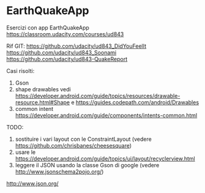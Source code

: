 # EarthQuakeApp
Esercizi con app EarthQuakeApp
https://classroom.udacity.com/courses/ud843

Rif GIT:
https://github.com/udacity/ud843_DidYouFeelIt
https://github.com/udacity/ud843_Soonami
https://github.com/udacity/ud843-QuakeReport

Casi risolti:
1) Gson
2) shape drawables
    vedi https://developer.android.com/guide/topics/resources/drawable-resource.html#Shape
    e    https://guides.codepath.com/android/Drawables
3) common intent https://developer.android.com/guide/components/intents-common.html

TODO:
1) sostituire i vari layout con le ConstraintLayout (vedere https://github.com/chrisbanes/cheesesquare)
2) usare le https://developer.android.com/guide/topics/ui/layout/recyclerview.html
3) leggere il JSON usando la classe Gson di google (vedere http://www.jsonschema2pojo.org/)

http://www.json.org/

